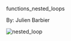 functions_nested_loops

By: Julien Barbier

<img src="https://www.codingem.com/wp-content/uploads/2021/09/flowchart-for-loop.003-1024x576.jpeg" alt="nested_loop">
